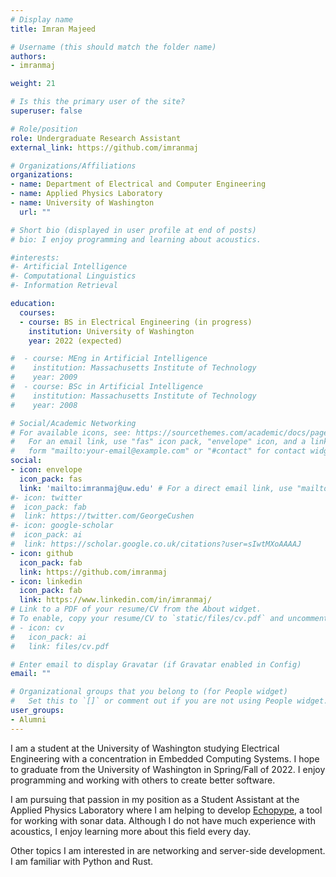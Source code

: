 ```yaml
---
# Display name
title: Imran Majeed

# Username (this should match the folder name)
authors:
- imranmaj

weight: 21

# Is this the primary user of the site?
superuser: false

# Role/position
role: Undergraduate Research Assistant
external_link: https://github.com/imranmaj

# Organizations/Affiliations
organizations:
- name: Department of Electrical and Computer Engineering
- name: Applied Physics Laboratory
- name: University of Washington
  url: ""

# Short bio (displayed in user profile at end of posts)
# bio: I enjoy programming and learning about acoustics.

#interests:
#- Artificial Intelligence
#- Computational Linguistics
#- Information Retrieval

education:
  courses:
  - course: BS in Electrical Engineering (in progress)
    institution: University of Washington
    year: 2022 (expected)

#  - course: MEng in Artificial Intelligence
#    institution: Massachusetts Institute of Technology
#    year: 2009
#  - course: BSc in Artificial Intelligence
#    institution: Massachusetts Institute of Technology
#    year: 2008

# Social/Academic Networking
# For available icons, see: https://sourcethemes.com/academic/docs/page-builder/#icons
#   For an email link, use "fas" icon pack, "envelope" icon, and a link in the
#   form "mailto:your-email@example.com" or "#contact" for contact widget.
social:
- icon: envelope
  icon_pack: fas
  link: 'mailto:imranmaj@uw.edu' # For a direct email link, use "mailto:test@example.org".
#- icon: twitter
#  icon_pack: fab
#  link: https://twitter.com/GeorgeCushen
#- icon: google-scholar
#  icon_pack: ai
#  link: https://scholar.google.co.uk/citations?user=sIwtMXoAAAAJ
- icon: github
  icon_pack: fab
  link: https://github.com/imranmaj
- icon: linkedin
  icon_pack: fab
  link: https://www.linkedin.com/in/imranmaj/
# Link to a PDF of your resume/CV from the About widget.
# To enable, copy your resume/CV to `static/files/cv.pdf` and uncomment the lines below.
# - icon: cv
#   icon_pack: ai
#   link: files/cv.pdf

# Enter email to display Gravatar (if Gravatar enabled in Config)
email: ""

# Organizational groups that you belong to (for People widget)
#   Set this to `[]` or comment out if you are not using People widget.
user_groups:
- Alumni
---
```

I am a student at the University of Washington studying Electrical Engineering with a concentration in Embedded Computing Systems. I hope to graduate from the University of Washington in Spring/Fall of 2022. I enjoy programming and working with others to create better software.

I am pursuing that passion in my position as a Student Assistant at the Applied Physics Laboratory where I am helping to develop [Echopype](https://github.com/OSOceanAcoustics/echopype), a tool for working with sonar data. Although I do not have much experience with acoustics, I enjoy  learning more about this field every day.

Other topics I am interested in are networking and server-side development. I am familiar with Python and Rust.
